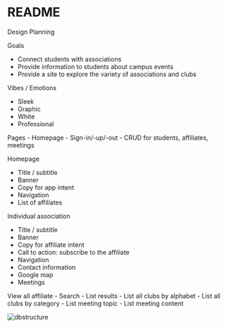 # README

Design Planning

Goals
 - Connect students with associations
 - Provide information to students about campus events
 - Provide a site to explore the variety of associations and clubs

Vibes / Emotions
 - Sleek
 - Graphic
 - White
 - Professional

Pages
	- Homepage
	- Sign-in/-up/-out
	- CRUD for students, affiliates, meetings

Homepage
 - Title / subtitle
 - Banner
 - Copy for app intent
 - Navigation
 - List of affiliates

Individual association
 - Title / subtitle
 - Banner
 - Copy for affiliate intent
 - Call to action: subscribe to the affiliate
 - Navigation
 - Contact information
 - Google map
 - Meetings

 View all affiliate
 	- Search
 	- List results
 	- List all clubs by alphabet
 	- List all clubs by category
 	- List meeting topic
 	- List meeting content


![dbstructure](https://cloud.githubusercontent.com/assets/20434999/25947535/2c841456-3693-11e7-97fc-8b48de7de0f5.png)

